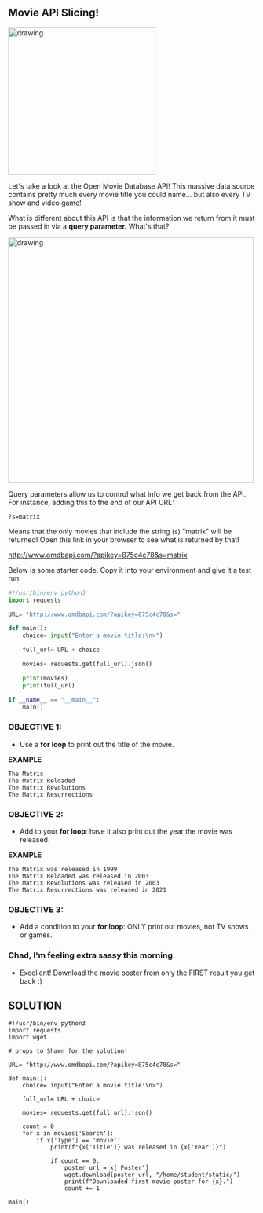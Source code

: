 ## Movie API Slicing!

<img src="https://www.codeitbro.com/wp-content/uploads/2020/07/python-meme-2-first-python-program.jpg" alt="drawing" width="300"/>

Let's take a look at the Open Movie Database API! This massive data source contains pretty much every movie title you could name... but also every TV show and video game!

What is different about this API is that the information we return from it must be passed in via a **query parameter.** What's that?

<img src="https://nullbeans.com/wp-content/uploads/2020/05/urldescription-1.png" alt="drawing" width="500"/>

Query parameters allow us to control what info we get back from the API. For instance, adding this to the end of our API URL:

```
?s=matrix
```

Means that the only movies that include the string (`s`) "matrix" will be returned! Open this link in your browser to see what is returned by that! 

http://www.omdbapi.com/?apikey=875c4c78&s=matrix

Below is some starter code. Copy it into your environment and give it a test run.

```python
#!/usr/bin/env python3
import requests

URL= "http://www.omdbapi.com/?apikey=875c4c78&s="

def main():
    choice= input("Enter a movie title:\n>")

    full_url= URL + choice

    movies= requests.get(full_url).json()

    print(movies)
    print(full_url)

if __name__ == "__main__":
    main()
```

### OBJECTIVE 1:
- Use a **for loop** to print out the title of the movie.

**EXAMPLE**
```
The Matrix
The Matrix Reloaded
The Matrix Revolutions
The Matrix Resurrections
```

### OBJECTIVE 2:
- Add to your **for loop**: have it also print out the year the movie was released.

**EXAMPLE**
```
The Matrix was released in 1999
The Matrix Reloaded was released in 2003
The Matrix Revolutions was released in 2003
The Matrix Resurrections was released in 2021
```

### OBJECTIVE 3:
- Add a condition to your **for loop**: ONLY print out movies, not TV shows or games.

### Chad, I'm feeling extra sassy this morning.
- Excellent! Download the movie poster from only the FIRST result you get back :)

## SOLUTION

```
#!/usr/bin/env python3
import requests
import wget

# props to Shawn for the solution!

URL= "http://www.omdbapi.com/?apikey=875c4c78&s="

def main():
    choice= input("Enter a movie title:\n>")

    full_url= URL + choice

    movies= requests.get(full_url).json()

    count = 0
    for x in movies['Search']:
        if x['Type'] == 'movie':
            print(f"{x['Title']} was released in {x['Year']}")

            if count == 0:
                poster_url = x['Poster']
                wget.download(poster_url, "/home/student/static/")
                print(f"Downloaded first movie poster for {x}.")
                count += 1

main()
```
